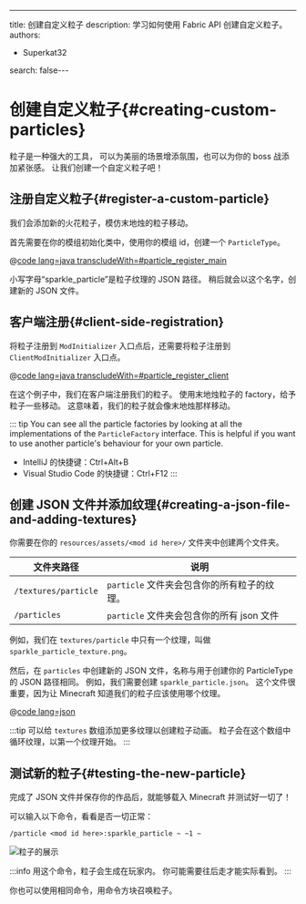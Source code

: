 ---
title: 创建自定义粒子
description: 学习如何使用 Fabric API 创建自定义粒子。
authors:
  - Superkat32

search: false---

# 创建自定义粒子{#creating-custom-particles}

粒子是一种强大的工具， 可以为美丽的场景增添氛围，也可以为你的 boss 战添加紧张感。 让我们创建一个自定义粒子吧！

## 注册自定义粒子{#register-a-custom-particle}

我们会添加新的火花粒子，模仿末地烛的粒子移动。

首先需要在你的模组初始化类中，使用你的模组 id，创建一个 `ParticleType`。

@[code lang=java transcludeWith=#particle_register_main](@/reference/1.21/src/main/java/com/example/docs/FabricDocsReference.java)

小写字母“sparkle_particle”是粒子纹理的 JSON 路径。 稍后就会以这个名字，创建新的 JSON 文件。

## 客户端注册{#client-side-registration}

将粒子注册到 `ModInitializer` 入口点后，还需要将粒子注册到 `ClientModInitializer` 入口点。

@[code lang=java transcludeWith=#particle_register_client](@/reference/1.21/src/client/java/com/example/docs/FabricDocsReferenceClient.java)

在这个例子中，我们在客户端注册我们的粒子。 使用末地烛粒子的 factory，给予粒子一些移动。 这意味着，我们的粒子就会像末地烛那样移动。

::: tip
You can see all the particle factories by looking at all the implementations of the `ParticleFactory` interface. This is helpful if you want to use another particle's behaviour for your own particle.

- IntelliJ 的快捷键：Ctrl+Alt+B
- Visual Studio Code 的快捷键：Ctrl+F12
  :::

## 创建 JSON 文件并添加纹理{#creating-a-json-file-and-adding-textures}

你需要在你的 `resources/assets/<mod id here>/` 文件夹中创建两个文件夹。

| 文件夹路径                | 说明                            |
| -------------------- | ----------------------------- |
| `/textures/particle` | `particle` 文件夹会包含你的所有粒子的纹理。   |
| `/particles`         | `particle` 文件夹会包含你的所有 json 文件 |

例如，我们在 `textures/particle` 中只有一个纹理，叫做 `sparkle_particle_texture.png`。

然后，在 `particles` 中创建新的 JSON 文件，名称与用于创建你的 ParticleType 的 JSON 路径相同。 例如，我们需要创建 `sparkle_particle.json`。 这个文件很重要，因为让 Minecraft 知道我们的粒子应该使用哪个纹理。

@[code lang=json](@/reference/1.21/src/main/resources/assets/fabric-docs-reference/particles/sparkle_particle.json)

:::tip
可以给 `textures` 数组添加更多纹理以创建粒子动画。 粒子会在这个数组中循环纹理，以第一个纹理开始。
:::

## 测试新的粒子{#testing-the-new-particle}

完成了 JSON 文件并保存你的作品后，就能够载入 Minecraft 并测试好一切了！

可以输入以下命令，看看是否一切正常：

```mcfunction
/particle <mod id here>:sparkle_particle ~ ~1 ~
```

![粒子的展示](/assets/develop/rendering/particles/sparkle-particle-showcase.png)

:::info
用这个命令，粒子会生成在玩家内。 你可能需要往后走才能实际看到。
:::

你也可以使用相同命令，用命令方块召唤粒子。
